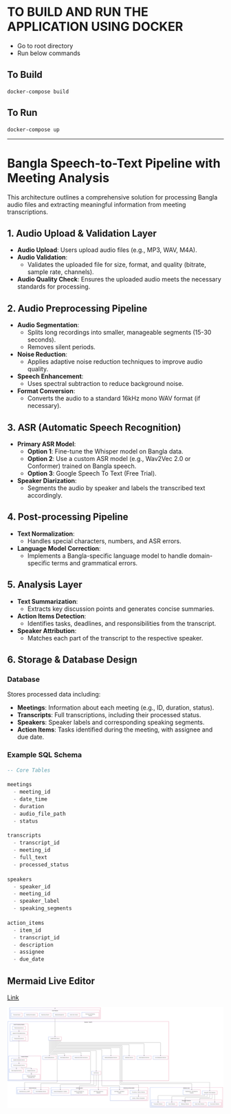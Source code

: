 # TO BUILD AND RUN THE APPLICATION USING DOCKER
- Go to root directory
- Run below commands

## To Build
```
docker-compose build
```

## To Run
```
docker-compose up
```
----------

# Bangla Speech-to-Text Pipeline with Meeting Analysis

This architecture outlines a comprehensive solution for processing Bangla audio files and extracting meaningful information from meeting transcriptions.

## 1. Audio Upload & Validation Layer
- **Audio Upload**: Users upload audio files (e.g., MP3, WAV, M4A).
- **Audio Validation**: 
  - Validates the uploaded file for size, format, and quality (bitrate, sample rate, channels).
- **Audio Quality Check**: Ensures the uploaded audio meets the necessary standards for processing.

## 2. Audio Preprocessing Pipeline
- **Audio Segmentation**: 
  - Splits long recordings into smaller, manageable segments (15-30 seconds).
  - Removes silent periods.
- **Noise Reduction**: 
  - Applies adaptive noise reduction techniques to improve audio quality.
- **Speech Enhancement**: 
  - Uses spectral subtraction to reduce background noise.
- **Format Conversion**: 
  - Converts the audio to a standard 16kHz mono WAV format (if necessary).

## 3. ASR (Automatic Speech Recognition)
- **Primary ASR Model**: 
  - **Option 1**: Fine-tune the Whisper model on Bangla data.
  - **Option 2**: Use a custom ASR model (e.g., Wav2Vec 2.0 or Conformer) trained on Bangla speech.
  - **Option 3**: Google Speech To Text (Free Trial).
- **Speaker Diarization**: 
  - Segments the audio by speaker and labels the transcribed text accordingly.

## 4. Post-processing Pipeline
- **Text Normalization**: 
  - Handles special characters, numbers, and ASR errors.
- **Language Model Correction**: 
  - Implements a Bangla-specific language model to handle domain-specific terms and grammatical errors.

## 5. Analysis Layer
- **Text Summarization**: 
  - Extracts key discussion points and generates concise summaries.
- **Action Items Detection**: 
  - Identifies tasks, deadlines, and responsibilities from the transcript.
- **Speaker Attribution**: 
  - Matches each part of the transcript to the respective speaker.

## 6. Storage & Database Design
### Database
Stores processed data including:
- **Meetings**: Information about each meeting (e.g., ID, duration, status).
- **Transcripts**: Full transcriptions, including their processed status.
- **Speakers**: Speaker labels and corresponding speaking segments.
- **Action Items**: Tasks identified during the meeting, with assignee and due date.

### Example SQL Schema

```sql
-- Core Tables

meetings
  - meeting_id
  - date_time
  - duration
  - audio_file_path
  - status

transcripts
  - transcript_id
  - meeting_id
  - full_text
  - processed_status

speakers
  - speaker_id
  - meeting_id
  - speaker_label
  - speaking_segments

action_items
  - item_id
  - transcript_id
  - description
  - assignee
  - due_date
```

## Mermaid Live Editor
[Link](https://mermaid.live/edit#pako:eNqNV21v4jgQ_itWpO0nQAVR6PHhJNpSjtty5Qi7J13YDyZxg9XERn7pllb97zd2XnBe6B5STOx5nMw8M56ZvHshj4g38WKBD3u0udsyBL8vX9C94EwRFiFf7-RRKpJmIql3GXbrlZAuWhMcqq2XQczv2yKwa3Dz47S6JpF-DeyIfIUVQUvMcExSwpQL41pRFudPMDMi4CW3CQVc16cRKSDOpqlW-8AMgKEhVpQzdGFXuaBv2XzJI50QZ9M3RRMZmJGqI_KJeKEhkR1EenGvg-65SLGCl8PKd5zQCCsupLP9lqcHzuCFEnTVEu8S4qyhB7oTWBzd9y1Qt_t7xkNzNbOpsW5saCxazds0yaSLTATe2bLSpzc4fP7cpQWii-6xVNPVwvUpTIN8Ga1n_sbyRUTNBzmJ1hUFoy4DkogCYu6dCGhBLwkxlBQb8unne6Y6ovykBUzQH5hFidnYgmY4OUoqiw0b8qrKxRb8BsvnEgv3aColjdkZXf6eFtgbzOIEwwIE5Xo6RxvOk5YNf3FFn4o9dlLE8glb8UgZIbm8KXQYbwqrBLc9-URmi7RKXhPgsNUUluQ0RS4NrsFOqGaeXQkOB1Ya367ogYCTiRuy5rcSJIDrcEI2abfv9tfBrZaKp5AuzEmGhTPQFZcqMMMvH9pQJePNXzfebQXmmSeJc3rrxhcBes7oO4pF4B8IfoYjZiZFCmxX09dpFvlwk_4KbJz6P2Lfxr8m0jzJCf92IBwJSKFKUPKCk-5Ux-ahJEJzwojIlDEn5nN2gTzLorG3SYcVgX0Ny8tIbZcUNrRblmXu6bzmtWbyvcMK77Ak6AEfiWhk3prYceeSs5gHdry7gcy8xJSVT6sWV2rqEIzoFod7CDX0lRy7ULk0gXLLhYue-cEsgWROQ0mwCPcAzgIgm11kZ9uIf5yJwUKjW54kJDRcyHoU5tlFFolbOuB6UAnMZCjoAWqpc39-wzR7ZZD9owWUs0_QeVwTGZR37eDambNGuplStskchdvEuaptolKbtpCBop5qdmpmZq_Qi4BbykalEUVNhOORWYppEtixkOeNjr_crBwO_KUfwIXm0KH9xMcctPkJXRJ3YCst94EZ0JlC1WYRY8Rlo2hxVnnDUtYlw1B1yUZ2dWnm1-bGtuoS2FFdMAo7GjU6Rp-EWkA32OA2a2jK1skh9tH2nnZEg96lKUov0KSKnLg553FCOmj6pitH8M9_NgFckNig50ILKTVm4JKLotesBqZv6gxk0vzf7YGgNeb8GYLI5bzWj1nbH0-tZF0EirQL8vc5lD3wODYV78J4iUJeKZvWanbIRYB73EEP8oJ3ts12mQOmUgIO0DI43ZocZ0pBeOaIzgV-AuOD_N-Bf6fAYZJXLzfZPXwN4DLfHOGzoQtYEwYIFSa3pkFdES6lWtm6qyaIcx1qYfjwdcu8jpcS-H6gEXxevRvA1oN9KZTqCdxG5AnrxH4zfQAUa8X9Iwu9iRKadDzBdbz3Jk84kTDTBwgHAkUM2E0LyAGzfzl3p97k3Xv1Jt1BvzcejYb94Qh-w8vBb8OOd_QmV8Pe1dXgsn89vhqPR-Pr64-O92afMOj1R5f9QX9wORiOrq_Hg4__ALLOSio)


![alt text](sda.png)
